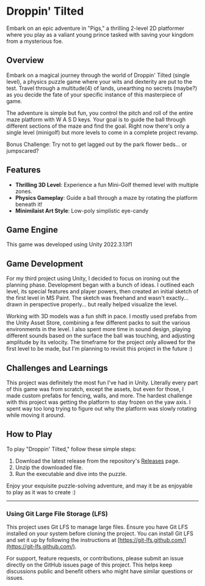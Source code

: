 # Droppin' Tilted

 Embark on an epic adventure in "Pigs," a thrilling 2-level 2D platformer where you play as a valiant young prince tasked with saving your kingdom from a mysterious foe.

## Overview

 Embark on a magical journey through the world of Droppin' Tilted (single level), a physics puzzle game where your wits and dexterity are put to the test. Travel through a multitude(4) of lands, unearthing no secrets (maybe?) as you decide the fate of your specific instance of this masterpiece of game. 
 
 The adventure is simple but fun, you control the pitch and roll of the entire maze platform with W A S D keys. Your goal is to guide the ball through different sections of the maze and find the goal. Right now there's only a single level (minigolf) but more levels to come in a complete project revamp. 
 
 Bonus Challenge: Try not to get lagged out by the park flower beds... or jumpscared?

## Features

- **Thrilling 3D Level**: Experience a fun Mini-Golf themed level with multiple zones.
- **Physics Gameplay**: Guide a ball through a maze by rotating the platform beneath it!
- **Minimilaist Art Style**: Low-poly simplistic eye-candy

## Game Engine

 This game was developed using Unity 2022.3.13f1

## Game Development

 For my third project using Unity, I decided to focus on ironing out the planning phase. Development began with a bunch of ideas. I outlined each level, its special features and player powers, then created an initial sketch of the first level in MS Paint. The sketch was freehand and wasn't exactly... drawn in perspective properly... but really helped visualize the level.

 Working with 3D models was a fun shift in pace. I mostly used prefabs from the Unity Asset Store, combining a few different packs to suit the various environments in the level. I also spent more time in sound design, playing different sounds based on the surface the ball was touching, and adjusting amplitude by its velocity. The timeframe for the project only allowed for the first level to be made, but I'm planning to revisit this project in the future :) 

## Challenges and Learnings

 This project was definitely the most fun I've had in Unity. Literally every part of this game was from scratch, except the assets, but even for those, I made custom prefabs for fencing, walls, and more. The hardest challenge with this project was getting the platform to stay frozen on the yaw axis. I spent way too long trying to figure out why the platform was slowly rotating while moving it around.

## How to Play

To play "Droppin' Tilted," follow these simple steps:

1. Download the latest release from the repository's [Releases](#) page.
2. Unzip the downloaded file.
3. Run the executable and dive into the puzzle.
   

Enjoy your exquisite puzzle-solving adventure, and may it be as enjoyable to play as it was to create :)

---

### Using Git Large File Storage (LFS)

This project uses Git LFS to manage large files. Ensure you have Git LFS installed on your system before cloning the project. You can install Git LFS and set it up by following the instructions at [https://git-lfs.github.com/](https://git-lfs.github.com/).

For support, feature requests, or contributions, please submit an issue directly on the GitHub issues page of this project. This helps keep discussions public and benefit others who might have similar questions or issues.

